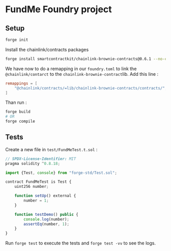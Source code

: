 # FundMe Foundry project

## Setup

```bash
forge init
```

Install the chainlink/contracts packages
```bash
forge install smartcontractkit/chainlink-brownie-contracts@0.6.1 --no-commit
```

We have now to do a remapping in our `foundry.toml` to link the `@chainlink/contarct` to the `chainlink-brownie-contract`lib.
Add this line :
```toml
remappings = [
    "@chainlink/contracts/=lib/chainlink-brownie-contracts/contracts/",
]
```

Than run :
```bash
forge build
# OR
forge compile
```

## Tests

Create a new file in `test/FundMeTest.t.sol` :
```js
// SPDX-License-Identifier: MIT
pragma solidity ^0.8.18;

import {Test, console} from "forge-std/Test.sol";

contract FundMeTest is Test {
    uint256 number;

    function setUp() external {
        number = 1;
    }

    function testDemo() public {
        console.log(number);
        assertEq(number, 1);
    }
}
```

Run `forge test` to execute the tests and `forge test -vv` to see the logs.